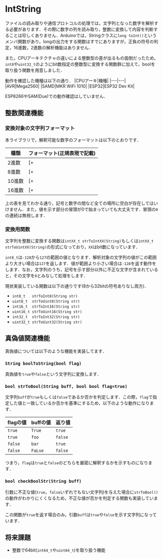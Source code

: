 # IntString

ファイルの読み取りや通信プロトコルの処理では，文字列となった数字を解析する必要があります．その際に数字の列を読み取り，整数に変換して内容を判断することは珍しくありません．Arduinoでは，Stringクラスに``long toInt()``というメンバ関数があり，longの出力をする関数はすでにありますが，正負の符号の判定，16進数，2進数の解析機能はありません．

また，CPUアーキテクチャの違いによる整数型の差が出るもの面倒だったため，``int8``や``uint32_t``のようにbit数指定の整数型に変換する関数群に加えて，boolを取り扱う関数を用意しました．

動作を確認した機種は以下の通り．
|CPUアーキ|機種|
|---|---|
|AVR|Mega2560|
|SAMD|MKR WiFi 1010|
|ESP32|ESP32 Dev Kit|

ESP8266やSAM(Due)での動作確認はしていません．

## 整数関連機能

### 変換対象の文字列フォーマット
本ライブラリで，解釈可能な数字のフォーマットは以下のとおりです．

| 種類 | フォーマット(正規表現で記載) |
|---|---|
|  2進数 |[+|-]0b[0|1]+ |
|  8進数 |[+|-][0-7]+   |
| 10進数 |[+|-][0-9]+   |
| 16進数 |[+|-]0x[0-9,a,A,b,B,c,C,d,D,e,E,f,F]+ |

上の表を見てわかる通り，記号と数字の間など全ての場所に空白が存在してはいけません．また，値を示す部分の冒頭が0で始まっていても大丈夫です．冒頭の``0``の連続は無視します．

### 変換用関数

文字列を整数に変換する関数は``intXX_t strToIntXX(String)``もしくは``intXX_t strToUintXX(String)``の形式になっており，``XX``はbit数になっています．

``int8_t``は``-128``から``127``の範囲の値となります．解析対象の文字列の値がこの範囲より大きい場合は``127``を返します．値が範囲より小さい場合は``-128``を返す動作をします．なお，文字列のうち，記号を示す部分以外に不正な文字が含まれていると，その文字を``0``とみなして処理をします．

現状実装している関数は以下の通りです(8から32bitの符号ありなし両方)．
- ``int8_t   strToInt8(String str)``
- ``uint8_t  strToUint8(String str)``
- ``int16_t  strToInt16(String str)``
- ``uint16_t strToUint16(String str)``
- ``int32_t  strToInt32(String str)``
- ``uint32_t strToUint32(String str)``


## 真偽値関連機能

真偽値については以下のような機能を実装してます．

###  ``String boolToString(bool flag)``
真偽値を``true``や``false``という文字列に変換します．


### ``bool strToBool(String buff, bool bool flag=true)``
文字列``buff``が``true``もしくは``false``であるか否かを判定します．この際，``flag``で指定した値と一致しているか否かを基準にするため，以下のような動作になります．


| flagの値 | buffの値 |返り値|
|---|---|---|
|``true``|``True``|``true``|
| ``true`` | ``foo``| ``false``|
|``false`` | ``bar``| ``true``|
|``false``|``FaLse``|``false``|

つまり，``flag``は``true``と``false``のどちらを厳密に解釈するかを示すものになります．


### ``bool checkBoolStr(String buff)``
引数に不正な値(``true``，``false``いずれでもない文字列)を与えた場合に``strToBool()``の動作がわかりにくくなるため，不正な値が否かを判定する関数も実装しています．

この関数が``true``を返す場合のみ，引数``buff``は``true``や``false``を示す文字列になっています．

## 将来課題
- 整数で64bit(``int64_t``や``uint64_t``)を取り扱う機能
